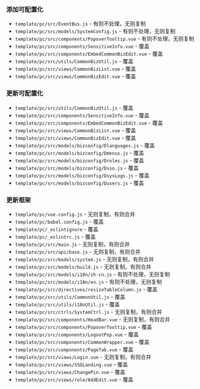 
### 添加可配置化

* `template/pc/src/EventBus.js` - 有则不处理，无则复制
* `template/pc/src/models/SystemConfig.js` - 有则不处理，无则复制
* `template/pc/src/components/PopoverTooltip.vue` - 有则不处理，无则复制
* `template/pc/src/components/SensitiveInfo.vue` - 覆盖
* `template/pc/src/components/EmbedCommonBizEdit.vue` - 覆盖
* `template/pc/src/utils/CommonBizUtil.js` - 覆盖
* `template/pc/src/views/CommonBizList.vue` - 覆盖
* `template/pc/src/views/CommonBizEdit.vue` - 覆盖

### 更新可配置化

* `template/pc/src/utils/CommonBizUtil.js` - 覆盖
* `template/pc/src/components/SensitiveInfo.vue` - 覆盖
* `template/pc/src/components/EmbedCommonBizEdit.vue` - 覆盖
* `template/pc/src/views/CommonBizList.vue` - 覆盖
* `template/pc/src/views/CommonBizEdit.vue` - 覆盖
* `template/pc/src/models/bizconfig/Dlanguages.js` - 覆盖
* `template/pc/src/models/bizconfig/Dmenus.js` - 覆盖
* `template/pc/src/models/bizconfig/Droles.js` - 覆盖
* `template/pc/src/models/bizconfig/Dsso.js` - 覆盖
* `template/pc/src/models/bizconfig/DsysLogs.js` - 覆盖
* `template/pc/src/models/bizconfig/Dusers.js` - 覆盖

### 更新框架

* `template/pc/vue.config.js` - 无则复制，有则合并
* `template/pc/babel.config.js` - 覆盖
* `template/pc/_eslintignore` - 覆盖
* `template/pc/_eslintrc.js` - 覆盖
* `template/pc/src/main.js` - 无则复制，有则合并
* `template/pc/src/api/base.js` - 无则复制，有则合并
* `template/pc/src/models/system.js` - 无则复制，有则合并
* `template/pc/src/models/build.js` - 无则复制，有则合并
* `template/pc/src/models/i18n/zh-cn.js` - 有则不处理，无则复制
* `template/pc/src/models/i18n/en.js` - 有则不处理，无则复制
* `template/pc/src/directives/resizeTableColumn.js` - 覆盖
* `template/pc/src/utils/CommonUtil.js` - 覆盖
* `template/pc/src/utils/i18nUtil.js` - 覆盖
* `template/pc/src/ctrls/SystemCtrl.js` - 无则复制，有则合并
* `template/pc/src/components/HeadBar.vue` - 无则复制，有则合并
* `template/pc/src/components/PopoverTooltip.vue` - 覆盖
* `template/pc/src/components/LogoutPop.vue` - 覆盖
* `template/pc/src/components/CommonWrapper.vue` - 覆盖
* `template/pc/src/components/PageTab.vue` - 覆盖
* `template/pc/src/views/Login.vue` - 无则复制，有则合并
* `template/pc/src/views/SSOLanding.vue` - 覆盖
* `template/pc/src/views/ChangePin.vue` - 覆盖
* `template/pc/src/views/role/AddEdit.vue` - 覆盖
